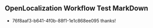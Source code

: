 ## OpenLocalization Workflow Test MarkDown
* 76f8aaf3-b641-4f0b-88f1-1e1c868ee095 thanks!

<!--HONumber=Jul16_HO2-->


